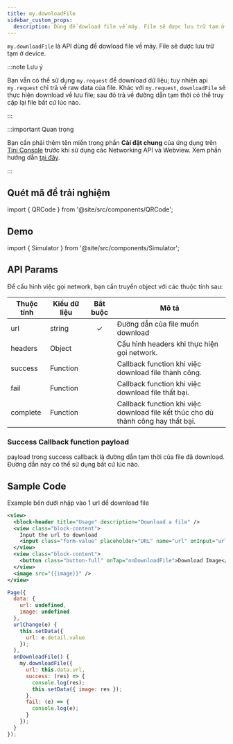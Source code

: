 ```yaml
---
title: my.downloadFile
sidebar_custom_props:
  description: Dùng để dowload file về máy. File sẽ được lưu trữ tạm ở device
---
```


`my.downloadFile` là API dùng để dowload file về máy. File sẽ được lưu trữ tạm ở device.

:::note Lưu ý

Bạn vẫn có thể sử dụng `my.request` để download dữ liệu; tuy nhiên api `my.request` chỉ trả về raw data của file. Khác với `my.request`, `downloadFile` sẽ thực hiện download về lưu file; sau đó trả về đường dẫn tạm thời có thể truy cập lại file bất cứ lúc nào.

:::

:::important Quan trọng

Bạn cần phải thêm tên miền trong phần **Cài đặt chung** của ứng dụng trên [Tini Console](https://developer.tiki.vn/apps) trước khi sử dụng các Networking API và Webview. Xem phần hướng dẫn [tại đây](/docs/development/tini-console/whitelist-domains).

:::

## Quét mã để trải nghiệm

import { QRCode } from '@site/src/components/QRCode';

<QRCode page="pages/api/download-file/index" />

## Demo

import { Simulator } from '@site/src/components/Simulator';

<Simulator page="pages/api/download-file/index" />

## API Params

Để cấu hình việc gọi network, bạn cần truyền object với các thuộc tính sau:

| Thuộc tính | Kiểu dữ liệu | Bắt buộc | Mô tả                                                                             |
| ---------- | ------------ | :------: | --------------------------------------------------------------------------------- |
| url        | string       |    ✓     | Đường dẫn của file muốn download                                                  |
| headers    | Object       |          | Cấu hình headers khi thực hiện gọi network.                                       |
| success    | Function     |          | Callback function khi việc download file thành công.                              |
| fail       | Function     |          | Callback function khi việc download file thất bại.                                |
| complete   | Function     |          | Callback function khi việc download file kết thúc cho dù thành công hay thất bại. |

### Success Callback function payload

payload trong success callback là đường dẫn tạm thời của file đã download. Đường dẫn này có thể sử dụng bất cứ lúc nào.

## Sample Code

Example bên dưới nhập vào 1 url để download file

```xml
<view>
  <block-header title="Usage" description="Download a file" />
  <view class="block-content">
    Input the url to download
    <input class="form-value" placeholder="URL" name="url" onInput="urlChange"></input>
  </view>
  <view class="block-content">
    <button class="button-full" onTap="onDownloadFile">Download Image</button>
  </view>
  <image src="{{image}}" />
</view>
```

```js
Page({
  data: {
    url: undefined,
    image: undefined
  },
  urlChange(e) {
    this.setData({
      url: e.detail.value
    });
  },
  onDownloadFile() {
    my.downloadFile({
      url: this.data.url,
      success: (res) => {
        console.log(res);
        this.setData({ image: res });
      },
      fail: (e) => {
        console.log(e);
      }
    });
  }
});
```
